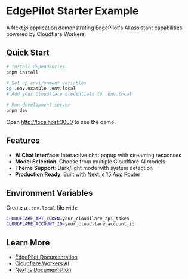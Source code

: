 # EdgePilot Starter Example

A Next.js application demonstrating EdgePilot's AI assistant capabilities powered by Cloudflare Workers.

## Quick Start

```bash
# Install dependencies
pnpm install

# Set up environment variables
cp .env.example .env.local
# Add your Cloudflare credentials to .env.local

# Run development server
pnpm dev
```

Open [http://localhost:3000](http://localhost:3000) to see the demo.

## Features

- **AI Chat Interface**: Interactive chat popup with streaming responses
- **Model Selection**: Choose from multiple Cloudflare AI models
- **Theme Support**: Dark/light mode with system detection
- **Production Ready**: Built with Next.js 15 App Router

## Environment Variables

Create a `.env.local` file with:

```bash
CLOUDFLARE_API_TOKEN=your_cloudflare_api_token
CLOUDFLARE_ACCOUNT_ID=your_cloudflare_account_id
```

## Learn More

- [EdgePilot Documentation](https://github.com/edgepilot/edgepilot)
- [Cloudflare Workers AI](https://developers.cloudflare.com/workers-ai/)
- [Next.js Documentation](https://nextjs.org/docs)